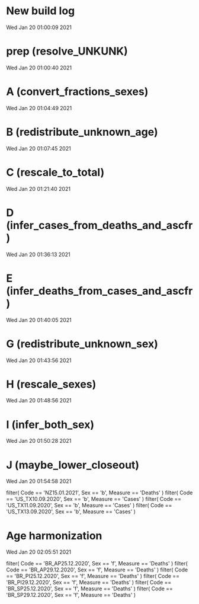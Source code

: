 
# New build log 
 Wed Jan 20 01:00:09 2021 


# prep (resolve_UNKUNK) 
 Wed Jan 20 01:00:40 2021 


# A (convert_fractions_sexes) 
 Wed Jan 20 01:04:49 2021 


# B (redistribute_unknown_age) 
 Wed Jan 20 01:07:45 2021 


# C (rescale_to_total) 
 Wed Jan 20 01:21:40 2021 


# D (infer_cases_from_deaths_and_ascfr) 
 Wed Jan 20 01:36:13 2021 


# E (infer_deaths_from_cases_and_ascfr) 
 Wed Jan 20 01:40:05 2021 


# G (redistribute_unknown_sex) 
 Wed Jan 20 01:43:56 2021 


# H (rescale_sexes) 
 Wed Jan 20 01:48:56 2021 


# I (infer_both_sex) 
 Wed Jan 20 01:50:28 2021 


# J (maybe_lower_closeout) 
 Wed Jan 20 01:54:58 2021 

filter( Code == 'NZ15.01.2021', Sex == 'b', Measure == 'Deaths' )
filter( Code == 'US_TX10.09.2020', Sex == 'b', Measure == 'Cases' )
filter( Code == 'US_TX11.09.2020', Sex == 'b', Measure == 'Cases' )
filter( Code == 'US_TX13.09.2020', Sex == 'b', Measure == 'Cases' )

# Age harmonization 
 Wed Jan 20 02:05:51 2021 

filter( Code == 'BR_AP25.12.2020', Sex == 'f', Measure == 'Deaths' )
filter( Code == 'BR_AP29.12.2020', Sex == 'f', Measure == 'Deaths' )
filter( Code == 'BR_PI25.12.2020', Sex == 'f', Measure == 'Deaths' )
filter( Code == 'BR_PI29.12.2020', Sex == 'f', Measure == 'Deaths' )
filter( Code == 'BR_SP25.12.2020', Sex == 'f', Measure == 'Deaths' )
filter( Code == 'BR_SP29.12.2020', Sex == 'f', Measure == 'Deaths' )
